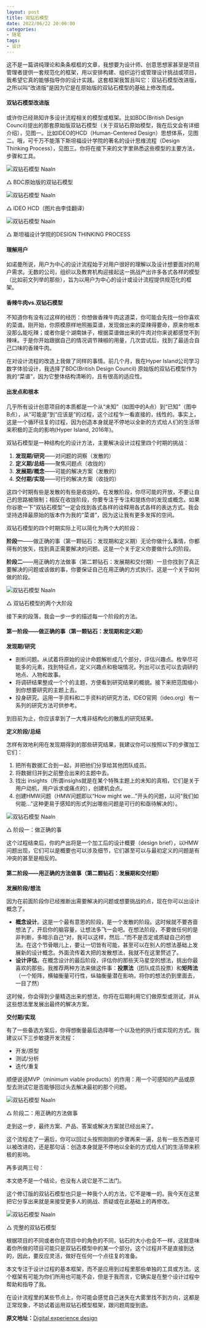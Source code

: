 ```yaml
---
layout: post
title: 双钻石模型
date: 2022/06/22 20:00:00
categories:
- 随笔
tags:
- 设计
---
```


这不是一篇讲纯理论和条条框框的文章，我想要为设计师、创意思想家甚至是项目管理者提供一套规范化的框架，用以安排构建、组织运行或管理设计挑战或项目，我希望它真的能够指导你的设计实践。这套框架我暂且叫它：双钻石模型改进版，之所以叫“改进版”是因为它是在原始版的双钻石模型的基础上修改而成。

#### 双钻石模型改进版

或许你已经熟知许多设计流程相关的模型或框架。比如BDC(British Design Council)提出的那套原始版双钻石模型（关于双钻石原始模型，我在后文会有详细介绍），见图一。比如IDEO的HCD（Human-Centered Design）思想体系，见图二。哦，可千万不能落下斯坦福设计学院的著名的设计思维流程（Design Thinking Process），见图三。你将在接下来的文字里熟悉这些模型的主要方法，步骤和工具。

![双钻石模型  Naaln](https://pics.naaln.com/blog/2022-06-22-174551.png-basicBlog)

△  BDC原始版的双钻石模型

![双钻石模型  Naaln](https://pics.naaln.com/blog/2022-06-22-486010.png-basicBlog)

△  IDEO HCD（图片由李佳翻译）

![双钻石模型  Naaln](https://pics.naaln.com/blog/2022-06-22-37bb52.png-basicBlog)

△  斯坦福设计学院的DESIGN THINKING PROCESS

#### 理解用户

如诺曼所说，用户为中心的设计流程始于对用户很好的理解以及设计想要面对的用户需求。无数的公司，组织以及教育机构迎接起这一挑战产出许多各式各样的模型（比如前文列举的那些），旨为以用户为中心的设计或设计流程提供规范化的框架。

#### 香辣牛肉vs.双钻石模型

不知道你有没有过这样的经历：你想做香辣牛肉这道菜，你可能会先找一份你喜欢的菜谱。刚开始，你原模原样地照搬菜谱，发现做出来的菜辣得要命，原来你根本没那么能吃辣；或者你是个湖南妹子，根据菜谱做出来的牛肉对你来说都感觉不到辣味。于是你开始跟据自己的情况调节辣椒的用量，几次尝试后，找到了最适合自己口味的香辣牛肉。

在对设计流程的改造上我做了同样的事情。前几个月，我在Hyper Island公司学习数字体验设计，我选择了BDC(British Design Council) 原始版的双钻石模型作为我的“菜谱”，因为它整体结构清晰的，且有很高的适应性。

#### 出发点和根本

几乎所有设计创意项目的本质都是一个从“未知”（如图中的A点）到“已知”（图中B点），从“可能是”到“应该是”的过程，这个过程乍一看直接的，线性的。事实上，这是一个循环往复的过程，因为创造本身就是不停地以全新的方式给人们的生活带来积极的正向的影响(Hyper Island, 2016年)。

双钻石模型是一种结构化的设计方法，主要解决设计过程里四个时期的挑战：

1. **发现期/研究**——对问题的洞察（发散的）
2. **定义期/总结**——聚焦问题点（收拢的）
3. **发展期/概念**——可能的解决方案（发散的）
4. **交付期/实现**——可行的解决方案（收拢的）

这四个时期有些是发散的有些是收拢的。在发散阶段，你尽可能的开放，不要让自己的思路被限制；相反在收拢阶段，你要专注于专注和提炼你的发现或概念。如果你谷歌一下“双钻石模型”一定会找到各式各样的诠释用各式各样的表达方式。我会坚持选择最原始的版本作为我的“菜谱”，因为这让我有更多发挥的空间。

双钻石模型的四个时期实际上可以简化为两个大的阶段：

**阶段一**——做正确的事（第一颗钻石：发现期和定义期）无论你做什么事情，你都得有的放矢，找到真正需要解决的问题。这是一个关于定义你要做什么的阶段。

**阶段二**——用正确的方法做事（第二颗钻石：发展期和交付期）一旦你找到了真正要解决的问题或该做的事，你要保证自己在用正确的方式执行。这是一个关于如何做的阶段。

![双钻石模型  Naaln](https://pics.naaln.com/blog/2022-06-22-5a5591.png-basicBlog)

△  双钻石模型的两个大阶段

接下来的段落，我会一步一步的描述每一个阶段的方法。

#### 第一阶段——做正确的事（第一颗钻石：发现期和定义期）

**发现期/研究**

- 剖析问题。从试着将原始的设计命题解析成几个部分，评估兴趣点。枚举尽可能多的元素，找到特征点，定义兴趣点和极端情况，列出可以去可以去调研的地点、人物和故事。
- 将调研结果整成一个个的主题，方便看到研究结果的概貌。接下来把范围缩小到你想要研究的主题上去。
- 投身研究。运用一手资料和二手资料的研究方法，IDEO官网（ideo.org）有一系列的研究方法可供参考。

到目前为止，你应该拿到了一大堆非结构化的散乱的研究结果。

**定义阶段/总结**

怎样有效地利用在发现期得到的那些研究结果，我建议你可以按照以下的步骤加工它们：

1. 把所有数据汇合到一起，并把他们分享给其他团队成员。
2. 将数据归并到之前整合出来的主题中去。
3. 找出 insights（所谓insighs就是在某个特殊主题上的未知的真相，它们是关于用户动机，用户诉求或痛点的），创建机会点。
4. 创建HMW问题（HMW问题即以“How might we…”开头的问题，以问“我们如何能…”这种更易于感知的形式列出哪些问题是可行的和亟待解决的）。

![双钻石模型  Naaln](https://pics.naaln.com/blog/2022-06-22-1d8c71.png-basicBlog)

△  阶段一：做正确的事

这个过程结束后，你的产出将是一个加工后的设计概要（design brief），以HMW问题出现，它们可以是概要也可以涉及细节，它们甚至可以与最初定义的问题是有冲突的甚至是相反的。

#### 第二阶段——用正确的方法做事（第二颗钻石：发展期和交付期）

**发展阶段/想法**

因为在前面阶段你已经推断出需要解决的问题或想要挑战的点，现在你可以出设计概念了。

- **概念设计**。这是一个最有意思的阶段，是一个发散的阶段。这时候就不要吝啬想法了，开启你的脑容量，让想法多飞一会吧。在想法阶段，不要做任何的是非判断，多暗示自己“对，我可以这样，然后…”而不是否定或质疑自己的想法。在这个节骨眼儿上，要让一切皆有可能，甚至可以在别人的想法基础上发展新的设计概念。外面流传着大把的发散想法，我就不在这里赘述了。
- **设计评估**。在概念设计的最后阶段，评估你的那些天马星空的想法，挑出你最喜欢的那些。我推荐两种方法来做这件事：**投票法**（团队成员投票）和**矩阵法**（一个矩阵，横轴衡量可行性，纵轴衡量潜在影响，将你的想法扔到里面去，一目了然）

这时候，你会得到少量精选出来的想法，你将在后期利用它们做原型或测试，并从这些想法里发展出最终的解决方案。

**交付期/实现**

有了一些备选方案后，你得想衡量最后选择哪一个以及他的执行或实现的方式。我建议以下三步敏捷开发流程：

- 开发/原型
- 测试/分析
- 迭代/重复

顺便说说MVP（minimum viable products）的作用：用一个可感知的产品或原型去测试它是否能够回过头去解决最初的那个问题。

![双钻石模型  Naaln](https://pics.naaln.com/blog/2022-06-22-06a4ca.png-basicBlog)

△  阶段二：用正确的方法做事

走到这一步，最终方案、产品、答案或解决方案就已经出来了。

这个流程走了一遍后，你可以回过头按照刚刚的步骤再来一遍，总有一些东西是可以被改进的，还是那句话：创造本身就是不停地以全新的方式给人们的生活带来积极的影响。

再多说两三句：

本文绝不是一个结论，也没有人说它是不二法门。

这个修订版的双钻石模型也只是一种我个人的方法，它不是唯一的。我今天在这里把它分享出来就是来接受更多人的挑战、质疑或在此基础上的再修改。

![双钻石模型  Naaln](https://pics.naaln.com/blog/2022-06-22-67ffa4.png-basicBlog)

△  完整的双钻石模型

根据项目的不同或者你在项目中的角色的不同，钻石的大小也会不一样，这就意味着你所做的项目可能只是双钻石模型中的某一个部分。这个过程并不是直接到达的，因此，要反应灵活，做好在任何一个点往复的准备。

本文专注于设计过程的基本框架，而不是应用到过程里那些单独的工具或方法。这个框架有可能为你们所用也可能不会，但是于我而言，它确实是在整个设计过程中帮助和指导了我。

在设计流程里的某些节点上，你可能会感觉自己迷失在大雾里找不到方向，这都是正常现象，不妨试着运用双钻石模型框架，跟问题周旋到底。



**原文地址：**[Digital experience design](https://medium.com/digital-experience-design/how-to-apply-a-design-thinking-hcd-ux-or-any-creative-process-from-scratch-b8786efbf812)